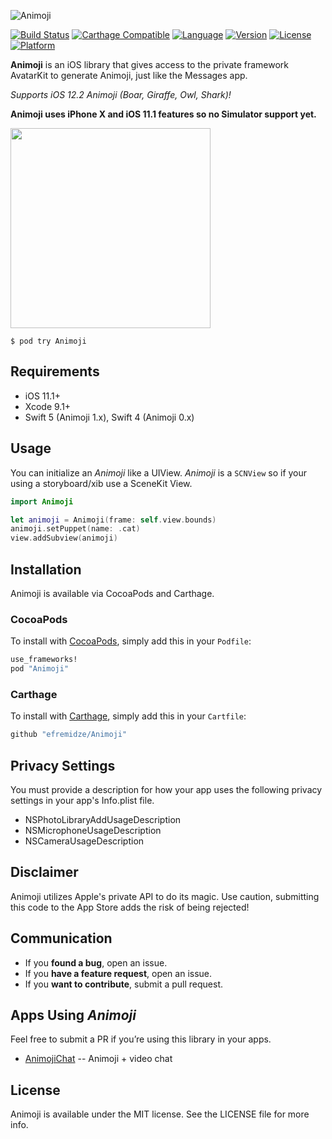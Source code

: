 ![Animoji](https://raw.githubusercontent.com/efremidze/Animoji/master/Images/logo.png)

[![Build Status](https://travis-ci.org/efremidze/Animoji.svg?branch=master)](https://travis-ci.org/efremidze/Animoji)
[![Carthage Compatible](https://img.shields.io/badge/Carthage-compatible-4BC51D.svg?style=flat)](https://github.com/Carthage/Carthage)
[![Language](https://img.shields.io/badge/Swift-5-orange.svg?style=flat)](https://swift.org)
[![Version](https://img.shields.io/cocoapods/v/Animoji.svg?style=flat)](http://cocoapods.org/pods/Animoji)
[![License](https://img.shields.io/cocoapods/l/Animoji.svg?style=flat)](http://cocoapods.org/pods/Animoji)
[![Platform](https://img.shields.io/cocoapods/p/Animoji.svg?style=flat)](http://cocoapods.org/pods/Animoji)

**Animoji** is an iOS library that gives access to the private framework AvatarKit to generate Animoji, just like the Messages app.

*Supports iOS 12.2 Animoji (Boar, Giraffe, Owl, Shark)!*

**Animoji uses iPhone X and iOS 11.1 features so no Simulator support yet.**

<img src="https://thumbs.gfycat.com/FlawlessCleverBluejay-size_restricted.gif" width="320">

```
$ pod try Animoji
```

## Requirements

- iOS 11.1+
- Xcode 9.1+
- Swift 5 (Animoji 1.x), Swift 4 (Animoji 0.x)

## Usage

You can initialize an _Animoji_ like a UIView. _Animoji_ is a `SCNView` so if your using a storyboard/xib use a SceneKit View.

```swift
import Animoji

let animoji = Animoji(frame: self.view.bounds)
animoji.setPuppet(name: .cat)
view.addSubview(animoji)
```

## Installation

Animoji is available via CocoaPods and Carthage.

### CocoaPods
To install with [CocoaPods](http://cocoapods.org/), simply add this in your `Podfile`:
```ruby
use_frameworks!
pod "Animoji"
```

### Carthage
To install with [Carthage](https://github.com/Carthage/Carthage), simply add this in your `Cartfile`:
```ruby
github "efremidze/Animoji"
```

## Privacy Settings

You must provide a description for how your app uses the following privacy settings in your app's Info.plist file.

* NSPhotoLibraryAddUsageDescription
* NSMicrophoneUsageDescription
* NSCameraUsageDescription

## Disclaimer

Animoji utilizes Apple's private API to do its magic. Use caution, submitting this code to the App Store adds the risk of being rejected!

## Communication

- If you **found a bug**, open an issue.
- If you **have a feature request**, open an issue.
- If you **want to contribute**, submit a pull request.

## Apps Using _Animoji_

Feel free to submit a PR if you’re using this library in your apps.

- [AnimojiChat](https://github.com/dotEngine/animoji-chat) -- Animoji + video chat  

## License

Animoji is available under the MIT license. See the LICENSE file for more info.
